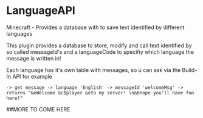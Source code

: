 # LanguageAPI
Minecraft - Provides a database with to save text identified by different languages

This plugin provides a database to store, modify and call text identified by so called messageId's and a languageCode to specifiy which language the message is written in!

Each language has it's own table with messages, so u can ask via the Build-In API for example

```
-> get message -> language 'English' -> messageId 'welcomeMsg' -> returns "&eWelcome &c$player &eto my server! \n&6Hope you'll have fun here!"
```

##MORE TO COME HERE
